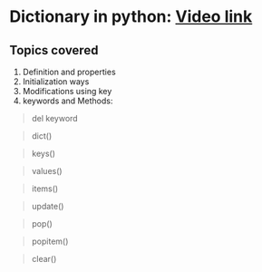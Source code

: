 # Dictionary in python: [Video link](https://drive.google.com/file/d/187dqD0MBwXNcdl0nWf9g7qmAUAvx310b/view?usp=sharing) #
## Topics covered ##
1. Definition and properties
2. Initialization ways
3. Modifications using key
4. keywords and Methods:
>del keyword

>dict()

>keys()

>values()

>items()

>update()

>pop()

>popitem()

>clear()
